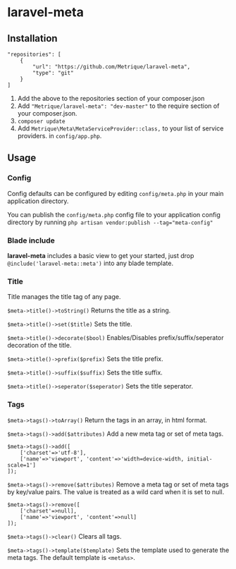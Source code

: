 # laravel-meta

## Installation

```
"repositories": [
    {
        "url": "https://github.com/Metrique/laravel-meta",
        "type": "git"
    }
]
```

1. Add the above to the repositories section of your composer.json
2. Add `"Metrique/laravel-meta": "dev-master"` to the require section of your composer.json.
3. `composer update`
4. Add `Metrique\Meta\MetaServiceProvider::class,` to your list of service providers. in `config/app.php`.


## Usage

### Config

Config defaults can be configured by editing `config/meta.php` in your main application directory.

You can publish the `config/meta.php` config file to your application config directory by running `php artisan vendor:publish --tag="meta-config"`

### Blade include

**laravel-meta** includes a basic view to get your started, just drop `@include('laravel-meta::meta')` into any blade template.

### Title

Title manages the title tag of any page.

`$meta->title()->toString()` Returns the title as a string.

`$meta->title()->set($title)` Sets the title.

`$meta->title()->decorate($bool)` Enables/Disables prefix/suffix/seperator decoration of the title.

`$meta->title()->prefix($prefix)` Sets the title prefix.

`$meta->title()->suffix($suffix)` Sets the title suffix.

`$meta->title()->seperator($seperator)` Sets the title seperator.

### Tags

`$meta->tags()->toArray()` Return the tags in an array, in html format.

`$meta->tags()->add($attributes)` Add a new meta tag or set of meta tags.

```
$meta->tags()->add([
    ['charset'=>'utf-8'],
    ['name'=>'viewport', 'content'=>'width=device-width, initial-scale=1']
]);
```

`$meta->tags()->remove($attributes)` Remove a meta tag or set of meta tags by key/value pairs. The value is treated as a wild card when it is set to null.

```
$meta->tags()->remove([
    ['charset'=>null],
    ['name'=>'viewport', 'content'=>null]
]);
```
`$meta->tags()->clear()` Clears all tags.

`$meta->tags()->template($template)` Sets the template used to generate the meta tags. The default template is `<meta%s>`.
